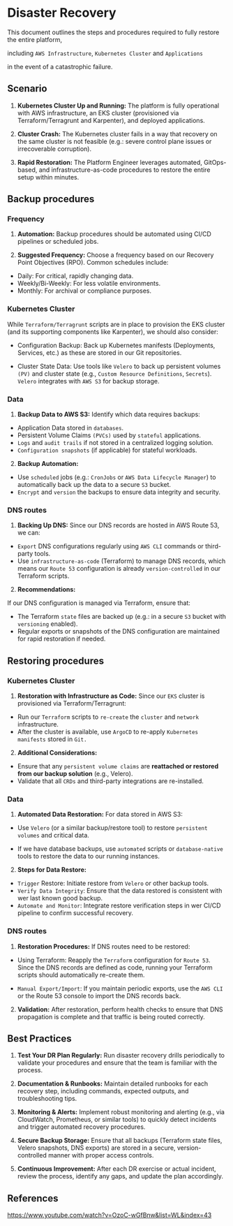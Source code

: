 # Disaster Recovery

This document outlines the steps and procedures required to fully restore the entire platform,

including `AWS Infrastructure`, `Kubernetes Cluster` and `Applications`

in the event of a catastrophic failure.

## Scenario

1. **Kubernetes Cluster Up and Running:** The platform is fully operational with AWS infrastructure, an EKS cluster (provisioned via Terraform/Terragrunt and Karpenter), and deployed applications.

2. **Cluster Crash:** The Kubernetes cluster fails in a way that recovery on the same cluster is not feasible (e.g.: severe control plane issues or irrecoverable corruption).

3. **Rapid Restoration:** The Platform Engineer leverages automated, GitOps-based, and infrastructure-as-code procedures to restore the entire setup within minutes.

## Backup procedures

### Frequency

1. **Automation:** Backup procedures should be automated using CI/CD pipelines or scheduled jobs.

2. **Suggested Frequency:** Choose a frequency based on our Recovery Point Objectives (RPO). Common schedules include:

- Daily: For critical, rapidly changing data.
- Weekly/Bi-Weekly: For less volatile environments.
- Monthly: For archival or compliance purposes.

### Kubernetes Cluster

While `Terraform/Terragrunt` scripts are in place to provision the EKS cluster (and its supporting components like Karpenter), we should also consider:

- Configuration Backup: Back up Kubernetes manifests (Deployments, Services, etc.) as these are stored in our Git repositories.

- Cluster State Data: Use tools like `Velero` to back up persistent volumes `(PV)` and cluster state (e.g., `Custom Resource Definitions`, `Secrets`). `Velero` integrates with `AWS S3` for backup storage.

### Data

1. **Backup Data to AWS S3:** Identify which data requires backups:

- Application Data stored in `databases`.
- Persistent Volume Claims `(PVCs)` used by `stateful` applications.
- `Logs` and `audit trails` if not stored in a centralized logging solution.
- `Configuration snapshots` (if applicable) for stateful workloads.

2. **Backup Automation:**

- Use `scheduled` jobs (e.g.: `CronJobs` or `AWS Data Lifecycle Manager`) to automatically back up the data to a secure `S3` bucket.
- `Encrypt` and `version` the backups to ensure data integrity and security.

### DNS routes

1. **Backing Up DNS:** Since our DNS records are hosted in AWS Route 53, we can:

- `Export` DNS configurations regularly using `AWS CLI` commands or third-party tools.
- Use `infrastructure-as-code` (Terraform) to manage DNS records, which means our `Route 53` configuration is already `version-controlled` in our Terraform scripts.

2. **Recommendations:**

If our DNS configuration is managed via Terraform, ensure that:

- The Terraform `state` files are backed up (e.g.: in a secure `S3` bucket with `versioning` enabled).
- Regular exports or snapshots of the DNS configuration are maintained for rapid restoration if needed.

## Restoring procedures

### Kubernetes Cluster

1. **Restoration with Infrastructure as Code:** Since our `EKS` cluster is provisioned via Terraform/Terragrunt:

- Run our `Terraform` scripts to `re-create` the `cluster` and `network` infrastructure.
- After the cluster is available, use `ArgoCD` to re-apply `Kubernetes` `manifests` stored in `Git.`

2. **Additional Considerations:**

- Ensure that any `persistent volume claims` are **reattached or restored from our backup solution** (e.g., Velero).
- Validate that all `CRDs` and third-party integrations are re-installed.

### Data

1. **Automated Data Restoration:** For data stored in AWS S3:

- Use `Velero` (or a similar backup/restore tool) to restore `persistent volumes` and critical data.

- If we have database backups, use `automated` scripts or `database-native` tools to restore the data to our running instances.

2. **Steps for Data Restore:**

- `Trigger` Restore: Initiate restore from `Velero` or other backup tools.
- `Verify Data Integrity`: Ensure that the data restored is consistent with wer last known good backup.
- `Automate and Monitor`: Integrate restore verification steps in wer CI/CD pipeline to confirm successful recovery.

### DNS routes

1. **Restoration Procedures:** If DNS routes need to be restored:

- Using Terraform: Reapply the `Terraform` configuration for `Route 53`. Since the DNS records are defined as code, running your Terraform scripts should automatically re-create them.

- `Manual Export/Import`: If you maintain periodic exports, use the `AWS CLI` or the Route 53 console to import the DNS records back.

2. **Validation:** After restoration, perform health checks to ensure that DNS propagation is complete and that traffic is being routed correctly.

## Best Practices

1. **Test Your DR Plan Regularly:** Run disaster recovery drills periodically to validate your procedures and ensure that the team is familiar with the process.

1. **Documentation & Runbooks:** Maintain detailed runbooks for each recovery step, including commands, expected outputs, and troubleshooting tips.

1. **Monitoring & Alerts:** Implement robust monitoring and alerting (e.g., via CloudWatch, Prometheus, or similar tools) to quickly detect incidents and trigger automated recovery procedures.

1. **Secure Backup Storage:** Ensure that all backups (Terraform state files, Velero snapshots, DNS exports) are stored in a secure, version-controlled manner with proper access controls.

1. **Continuous Improvement:** After each DR exercise or actual incident, review the process, identify any gaps, and update the plan accordingly.

## References

https://www.youtube.com/watch?v=OzoC-wGfBnw&list=WL&index=43
